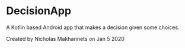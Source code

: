# DecisionApp
A Kotlin based Android app that makes a decision given some choices. 

Created by Nicholas Makharinets on Jan 5 2020

